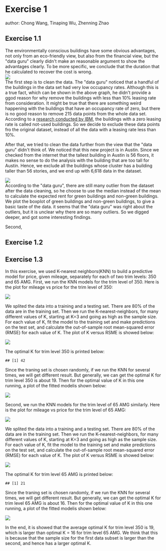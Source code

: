 Exercise 1
==========

author: Chong Wang, Tinaping Wu, Zhenning Zhao

Exercise 1.1
------------

The environmentally conscious buildings have some obvious advantages, not only from an eco-friendly view, but also from the financial view, but the "data guru" clearly didn't make an reasonable argument to show the advantages clearly. To be more specific, we conclude that the duration that he calculated to recover the cost is wrong. <img src="Exercise_1_Report_files/figure-markdown_github/p1.1-1.png" style="display: block; margin: auto;" /> The first step is to clean the data. The "data guru" noticed that a handful of the buildings in the data set had very low occupancy rates. Although this is a true fact, which can be shown in the above graph, he didn't provide a ggod reason for why remove the buildings with less than 10% leasing rate from consideration. It might be true that there are something weird happening with the buildings that have an occupancy rate of zero, but there is no good reason to remove 215 data points from the whole data set. According to a [research conducted by IBM](https://www.ibm.com/support/knowledgecenter/en/SSFCZ3_10.5.2/com.ibm.tri.doc/wpm_metrics/r_occupancy_rate.html), the buildings with a zero leasing rate is called not-used buildings. So we decide to exclude these data points fro the original dataset, instead of all the data with a leasing rate less than 10%.

After that, we tried to clean the data further from the view that the "data guru" didn't think of. We noticed that this new project is in Austin. Since we checked from the internet that the tallest building in Austin is 56 floors, it makes no sense to do the analysis with the building that are too tall for Austin. Hence, we exclude all the buildings whose cluster has a building taller than 56 stories, and we end up with 6,618 data in the dataset.

<img src="Exercise_1_Report_files/figure-markdown_github/p1.2-1.png" style="display: block; margin: auto;" /> According to the "data guru", there are still many outlier from the dataset after the data cleaning, so he choose to use the median instead of the mean to calculate the expected rent for green buildings and non-green buildings. We plot the boxplot of green buildings and non-green buildings, to give a basic taste of the data. it seems that the "data guru" was right about the outliers, but it is unclear why there are so many outliers. So we digged deeper, and got some interesting findings.

Second,

Exercise 1.2
------------

Exercise 1.3
------------

In this exercise, we used K-nearest neighbors(KNN) to build a predictive model for price, given mileage, separately for each of two trim levels: 350 and 65 AMG. First, we run the KNN models for the trim level of 350. Here is the plot for mileage vs price for the trim level of 350:

<img src="Exercise_1_Report_files/figure-markdown_github/s350-1.png" style="display: block; margin: auto;" />

We splited the data into a training and a testing set. There are 80% of the data are in the training set. Then we run the K-nearest-neighbors, for many different values of K, starting at K=3 and going as high as the sample size. For each value of K, fit the model to the training set and make predictions on the test set, and calculate the out-of-sample root mean-squared error (RMSE) for each value of K. The plot of K versus RSME is showed below:

<img src="Exercise_1_Report_files/figure-markdown_github/s350p_KNNplot-1.png" style="display: block; margin: auto;" />

The optimal K for trim level 350 is printed below:

    ## [1] 42

Since the traning set is chosen randomly, if we run the KNN for several times, we will get different result. But generally, we can get the optimal K for trim level 350 is about 19. Then for the optimal value of K in this one running, a plot of the fitted modelis shown below:

<img src="Exercise_1_Report_files/figure-markdown_github/s350p_optimalplot-1.png" style="display: block; margin: auto;" />

Second, we run the KNN models for the trim level of 65 AMG similarly. Here is the plot for mileage vs price for the trim level of 65 AMG:

<img src="Exercise_1_Report_files/figure-markdown_github/s65AMG-1.png" style="display: block; margin: auto;" />

We splited the data into a training and a testing set. There are 80% of the data are in the training set. Then we run the K-nearest-neighbors, for many different values of K, starting at K=3 and going as high as the sample size. For each value of K, fit the model to the training set and make predictions on the test set, and calculate the out-of-sample root mean-squared error (RMSE) for each value of K. The plot of K versus RSME is showed below:

<img src="Exercise_1_Report_files/figure-markdown_github/s65AMGp_KNNplot-1.png" style="display: block; margin: auto;" />

The optimal K for trim level 65 AMG is printed below:

    ## [1] 21

Since the traning set is chosen randomly, if we run the KNN for several times, we will get different result. But generally, we can get the optimal K for trim level 65 AMG is about 16. Then for the optimal value of K in this one running, a plot of the fitted modelis shown below:

<img src="Exercise_1_Report_files/figure-markdown_github/s65p_optimalplot-1.png" style="display: block; margin: auto;" />

In the end, it is showed that the average optimal K for trim level 350 is 19, which is larger than optimal K = 16 for trim level 65 AMG. We think that this is because that the sample size for the first data subset is larger than the second, and hence has a larger optimal K.
